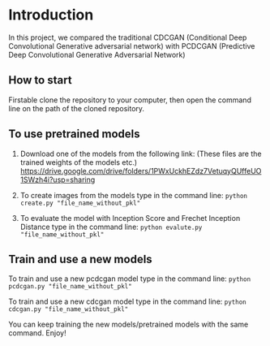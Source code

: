 # Introduction
In this project, we compared the traditional CDCGAN (Conditional Deep Convolutional Generative adversarial network) with PCDCGAN (Predictive Deep Convolutional Generative Adversarial Network)

## How to start
Firstable clone the repository to your computer, then open the command line on the path of the cloned repository.

## To use pretrained models
1. Download one of the models from the following link: (These files are the trained weights of the models etc.) 
https://drive.google.com/drive/folders/1PWxUckhEZdz7VetuqyQUffeUO1SWzh4i?usp=sharing

2. To create images from the models type in the command line:
`python create.py "file_name_without_pkl"`

3. To evaluate the model with Inception Score and Frechet Inception Distance type in the command line:
`python evalute.py "file_name_without_pkl"`

## Train and use a new models
To train and use a new pcdcgan model type in the command line:
`python pcdcgan.py "file_name_without_pkl"`

To train and use a new cdcgan model type in the command line:
`python cdcgan.py "file_name_without_pkl"`

You can keep training the new models/pretrained models with the same command.
Enjoy!
